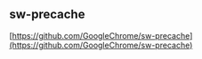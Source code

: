 <!-- .slide: data-background="#fff"-->

## sw-precache
[https://github.com/GoogleChrome/sw-precache](https://github.com/GoogleChrome/sw-precache)